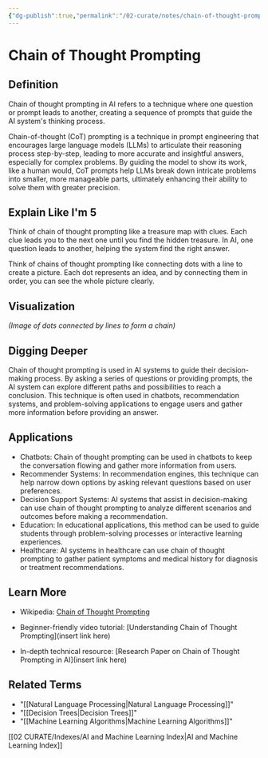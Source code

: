 ```yaml
---
{"dg-publish":true,"permalink":"/02-curate/notes/chain-of-thought-prompting/","title":"Chain of Thought Prompting","tags":["ai","machine-learning"]}
---
```


# Chain of Thought Prompting

## **Definition**  
Chain of thought prompting in AI refers to a technique where one question or prompt leads to another, creating a sequence of prompts that guide the AI system's thinking process.

Chain-of-thought (CoT) prompting is a technique in prompt engineering that encourages large language models (LLMs) to articulate their reasoning process step-by-step, leading to more accurate and insightful answers, especially for complex problems. By guiding the model to show its work, like a human would, CoT prompts help LLMs break down intricate problems into smaller, more manageable parts, ultimately enhancing their ability to solve them with greater precision. 

## **Explain Like I'm 5**  
Think of chain of thought prompting like a treasure map with clues. Each clue leads you to the next one until you find the hidden treasure. In AI, one question leads to another, helping the system find the right answer.

Think of chains of thought prompting like connecting dots with a line to create a picture. Each dot represents an idea, and by connecting them in order, you can see the whole picture clearly.

## **Visualization**  
*(Image of dots connected by lines to form a chain)*

## **Digging Deeper**
Chain of thought prompting is used in AI systems to guide their decision-making process. By asking a series of questions or providing prompts, the AI system can explore different paths and possibilities to reach a conclusion. This technique is often used in chatbots, recommendation systems, and problem-solving applications to engage users and gather more information before providing an answer.

## **Applications**
- Chatbots: Chain of thought prompting can be used in chatbots to keep the conversation flowing and gather more information from users.
- Recommender Systems: In recommendation engines, this technique can help narrow down options by asking relevant questions based on user preferences.
- Decision Support Systems: AI systems that assist in decision-making can use chain of thought prompting to analyze different scenarios and outcomes before making a recommendation.
- Education: In educational applications, this method can be used to guide students through problem-solving processes or interactive learning experiences.
- Healthcare: AI systems in healthcare can use chain of thought prompting to gather patient symptoms and medical history for diagnosis or treatment recommendations.

## **Learn More**
- Wikipedia: [Chain of Thought Prompting](https://en.wikipedia.org/wiki/Chain_of_thought_prompting)

- Beginner-friendly video tutorial: [Understanding Chain of Thought Prompting](insert link here)

- In-depth technical resource: [Research Paper on Chain of Thought Prompting in AI](insert link here)

## **Related Terms**
- "[[Natural Language Processing\|Natural Language Processing]]"
- "[[Decision Trees\|Decision Trees]]"
- "[[Machine Learning Algorithms\|Machine Learning Algorithms]]"

[[02 CURATE/Indexes/AI and Machine Learning Index\|AI and Machine Learning Index]]